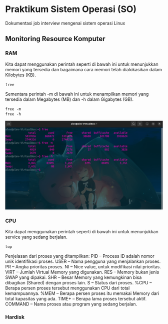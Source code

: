 # Praktikum Sistem Operasi (SO)
Dokumentasi job interview mengenai sistem operasi Linux
## Monitoring Resource Komputer
### RAM
Kita dapat menggunakan perintah seperti di bawah ini untuk menunjukkan memori yang tersedia dan bagaimana cara memori telah dialokasikan dalam Kilobytes (KB).
```
free
```
Sementara perintah -m di bawah ini untuk menampilkan memori yang tersedia dalam Megabytes (MB) dan  -h dalam Gigabytes (GB).
```
free -m
free -h
```
![alt text](https://github.com/nadqz/Praktikum-Sistem-Operasi-SO-/blob/main/dokumentasi/RAM.png)

### CPU
Kita dapat menggunakan perintah seperti di bawah ini untuk menunjukkan service yang sedang berjalan.
```
top
```

Penjelasan dari proses yang ditampilkan:
PID – Process ID adalah nomor unik identifikasi proses.
USER – Nama pengguna yang menjalankan proses.
PR – Angka prioritas proses.
NI – Nice value, untuk modifikasi nilai prioritas.
VIRT – Jumlah Virtual Memory yang digunakan.
RES – Memory bukan jenis SWAP yang dipakai.
SHR – Besar Memory yang kemungkinan bisa dibagikan (Shared) dengan proses lain.
S – Status dari proses.
%CPU – Berapa persen proses tersebut menggunakan CPU dari total kemampuannya.
%MEM – Berapa persen proses itu memakai Memory dari total kapasitas yang ada.
TIME+ – Berapa lama proses tersebut aktif.
COMMAND – Nama proses atau program yang sedang berjalan.
### Hardisk
